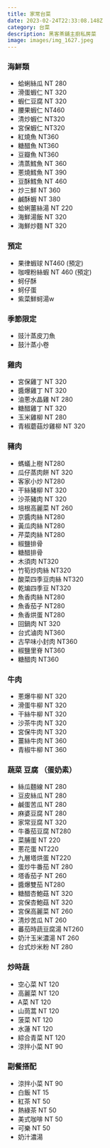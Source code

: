 ```yaml
---
title: 家常台菜
date: 2023-02-24T22:33:08.148Z
category: 台菜
description: 黑客茶舖主廚私房菜
image: images/img_1627.jpeg
---
```

### 海鮮類

* 蛤蜊絲瓜 NT 280
* 滑蛋蝦仁 NT 320
* 蝦仁豆腐 NT 320
* 腰果蝦仁 NT460
* 清炒蝦仁 NT320
* 宮保蝦仁 NT320
* 紅燒魚 NT360
* 糖醋魚 NT360
* 豆瓣魚  NT360
* 清蒸鱈魚 NT 360
* 蔥燒鱈魚 NT 390
* 豆酥鱈魚 NT 460
* 炒三鮮  NT 360
* 鹹酥蝦  NT 380
* 蛤蜊薑絲湯  NT 220
* 海鮮湯飯  NT 320
* 海鮮炒麵  NT 320

### 預定 

* 果律蝦球 NT460 (預定)
* 咖哩粉絲蝦  NT 460 (預定)
* 蚵仔酥
* 蚵仔蛋
* 紫菜鮮蚵湯w

### 季節限定 
* 豉汁蒸皮刀魚
* 鼓汁蒸小卷

### 雞肉

* 宮保雞丁  NT 320 
* 醬爆雞丁 NT 320
* 油蔥水晶雞 NT 280
* 糖醋雞丁 NT 320
* 玉米雞柳  NT 280
* 青椒蘑菇炒雞柳 NT 320

### 豬肉

* 螞蟻上樹 NT280
* 瓜仔蒸肉餅 NT 320
* 客家小炒 NT280 
* 干絲豬柳 NT 320
* 沙茶豬肉 NT 320 
* 培根高麗菜  NT 260
* 京醬肉絲 NT280
* 黃瓜肉絲  NT280
* 芹菜肉絲  NT280
* 椒鹽排骨
* 糖醋排骨
* 木須肉  NT320
* 竹筍炒肉絲   NT320
* 酸菜四季豆肉絲  NT320
* 乾煸四季豆  NT320
* 魚香肉絲  NT280 
* 魚香茄子  NT280
* 魚香烘蛋  NT280
* 回鍋肉 NT 320 
* 台式滷肉  NT360
* 古早味小封肉  NT360
* 椒鹽里脊  NT360
* 糖醋肉  NT360

### 牛肉

* 蔥爆牛柳 NT 320 
* 滑蛋牛柳 NT 320
* 干絲牛柳 NT 320
* 沙茶牛肉 NT 320 
* 宮保牛肉 NT 320
* 薑絲牛肉 NT 360
* 青椒牛柳 NT 360

### 蔬菜 豆腐 （蛋奶素）

* 絲瓜麵線 NT 280
* 豆皮絲瓜  NT 280
* 鹹蛋苦瓜  NT 280
* 麻婆豆腐  NT 280
* 家常豆腐  NT 320
* 牛番茄豆腐  NT280
* 菜脯蛋  NT 220
* 蔥花蛋  NT220
* 九層塔烘蛋  NT220
* 蛋炒牛番茄  NT 280
* 塔香茄子 NT 260
* 醬爆雙茄   NT280
* 糖醋杏鮑菇  NT 320 
* 宮保杏鮑菇  NT 320 
* 宮保高麗菜  NT 260
* 清炒苦瓜  NT 260
* 蕃茄時蔬豆腐湯  NT260
* 奶汁玉米濃湯 NT 260
* 台式炒米粉   NT 280

### 炒時蔬

* 空心菜 NT 120
* 高麗菜 NT 120
* A菜 NT 120
* 山茼蒿 NT 120
* 菠菜 NT 120
* 水蓮 NT 120
* 綜合青菜 NT 120
* 涼拌小菜  NT 90

### 副餐搭配
* 涼拌小菜  NT 90
* 白飯 NT 15
* 紅茶  NT 50
* 熱綠茶  NT 50
* 美式咖啡 NT 50
* 可樂 NT 50
* 奶汁濃湯 